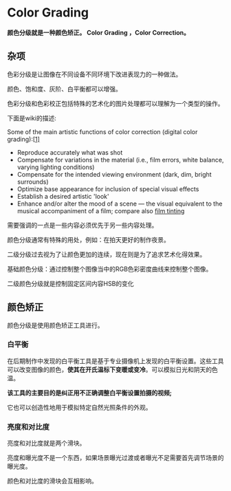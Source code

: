 # Color Grading

**颜色分级就是一种颜色矫正。 Color Grading ，Color Correction。**

## 杂项

色彩分级是让图像在不同设备不同环境下改进表现力的一种做法。

颜色、饱和度、灰阶、白平衡都可以增强。

色彩分级和色彩校正包括特殊的艺术化的图片处理都可以理解为一个类型的操作。

下面是wiki的描述:

Some of the main artistic functions of color correction (digital color grading):[[1\]](https://en.wikipedia.org/wiki/Color_grading#cite_note-filmintovideo-1)

- Reproduce accurately what was shot
- Compensate for variations in the material (i.e., film errors, white balance, varying lighting conditions)
- Compensate for the intended viewing environment (dark, dim, bright surrounds)
- Optimize base appearance for inclusion of special visual effects
- Establish a desired artistic 'look'
- Enhance and/or alter the mood of a scene — the visual equivalent to the musical accompaniment of a film; compare also [film tinting](https://en.wikipedia.org/wiki/Film_tinting)

需要强调的一点是一些内容必须优先于另一些内容处理。

颜色分级通常有特殊的用处，例如：在拍天更好的制作夜景。

二级分级过去视为了让颜色更加的连续，现在则是为了追求艺术化得效果。

基础颜色分级：通过控制整个图像当中的RGB色彩密度曲线来控制整个图像。

二级颜色分级就是控制固定区间内容HSB的变化

## 颜色矫正

颜色分级是使用颜色矫正工具进行。

### 白平衡

在后期制作中发现的白平衡工具是基于专业摄像机上发现的白平衡设置。这些工具可以改变图像的颜色，**使其在开氏温标下变暖或变冷**。可以模拟日光和阴天的色温。

**该工具的主要目的是纠正用不正确调整白平衡设置拍摄的视频;**

它也可以创造性地用于模拟特定自然光照条件的外观。

### 亮度和对比度

亮度和对比度就是两个滑块。

亮度和曝光度不是一个东西，如果场景曝光过渡或者曝光不足需要首先调节场景的曝光度。

颜色和对比度的滑块会互相影响。